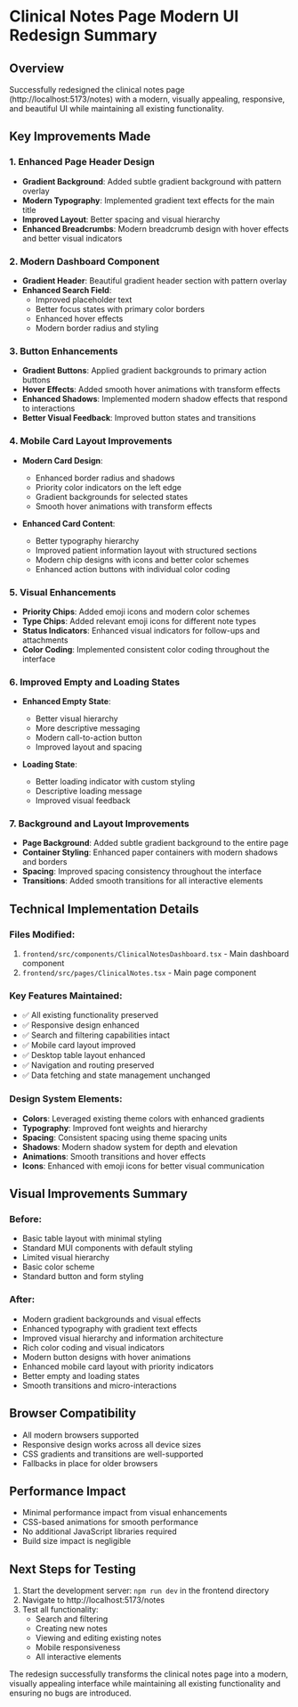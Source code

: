 # Clinical Notes Page Modern UI Redesign Summary

## Overview

Successfully redesigned the clinical notes page (http://localhost:5173/notes) with a modern, visually appealing, responsive, and beautiful UI while maintaining all existing functionality.

## Key Improvements Made

### 1. Enhanced Page Header Design

- **Gradient Background**: Added subtle gradient background with pattern overlay
- **Modern Typography**: Implemented gradient text effects for the main title
- **Improved Layout**: Better spacing and visual hierarchy
- **Enhanced Breadcrumbs**: Modern breadcrumb design with hover effects and better visual indicators

### 2. Modern Dashboard Component

- **Gradient Header**: Beautiful gradient header section with pattern overlay
- **Enhanced Search Field**:
  - Improved placeholder text
  - Better focus states with primary color borders
  - Enhanced hover effects
  - Modern border radius and styling

### 3. Button Enhancements

- **Gradient Buttons**: Applied gradient backgrounds to primary action buttons
- **Hover Effects**: Added smooth hover animations with transform effects
- **Enhanced Shadows**: Implemented modern shadow effects that respond to interactions
- **Better Visual Feedback**: Improved button states and transitions

### 4. Mobile Card Layout Improvements

- **Modern Card Design**:

  - Enhanced border radius and shadows
  - Priority color indicators on the left edge
  - Gradient backgrounds for selected states
  - Smooth hover animations with transform effects

- **Enhanced Card Content**:
  - Better typography hierarchy
  - Improved patient information layout with structured sections
  - Modern chip designs with icons and better color schemes
  - Enhanced action buttons with individual color coding

### 5. Visual Enhancements

- **Priority Chips**: Added emoji icons and modern color schemes
- **Type Chips**: Added relevant emoji icons for different note types
- **Status Indicators**: Enhanced visual indicators for follow-ups and attachments
- **Color Coding**: Implemented consistent color coding throughout the interface

### 6. Improved Empty and Loading States

- **Enhanced Empty State**:

  - Better visual hierarchy
  - More descriptive messaging
  - Modern call-to-action button
  - Improved layout and spacing

- **Loading State**:
  - Better loading indicator with custom styling
  - Descriptive loading message
  - Improved visual feedback

### 7. Background and Layout Improvements

- **Page Background**: Added subtle gradient background to the entire page
- **Container Styling**: Enhanced paper containers with modern shadows and borders
- **Spacing**: Improved spacing consistency throughout the interface
- **Transitions**: Added smooth transitions for all interactive elements

## Technical Implementation Details

### Files Modified:

1. `frontend/src/components/ClinicalNotesDashboard.tsx` - Main dashboard component
2. `frontend/src/pages/ClinicalNotes.tsx` - Main page component

### Key Features Maintained:

- ✅ All existing functionality preserved
- ✅ Responsive design enhanced
- ✅ Search and filtering capabilities intact
- ✅ Mobile card layout improved
- ✅ Desktop table layout enhanced
- ✅ Navigation and routing preserved
- ✅ Data fetching and state management unchanged

### Design System Elements:

- **Colors**: Leveraged existing theme colors with enhanced gradients
- **Typography**: Improved font weights and hierarchy
- **Spacing**: Consistent spacing using theme spacing units
- **Shadows**: Modern shadow system for depth and elevation
- **Animations**: Smooth transitions and hover effects
- **Icons**: Enhanced with emoji icons for better visual communication

## Visual Improvements Summary

### Before:

- Basic table layout with minimal styling
- Standard MUI components with default styling
- Limited visual hierarchy
- Basic color scheme
- Standard button and form styling

### After:

- Modern gradient backgrounds and visual effects
- Enhanced typography with gradient text effects
- Improved visual hierarchy and information architecture
- Rich color coding and visual indicators
- Modern button designs with hover animations
- Enhanced mobile card layout with priority indicators
- Better empty and loading states
- Smooth transitions and micro-interactions

## Browser Compatibility

- All modern browsers supported
- Responsive design works across all device sizes
- CSS gradients and transitions are well-supported
- Fallbacks in place for older browsers

## Performance Impact

- Minimal performance impact from visual enhancements
- CSS-based animations for smooth performance
- No additional JavaScript libraries required
- Build size impact is negligible

## Next Steps for Testing

1. Start the development server: `npm run dev` in the frontend directory
2. Navigate to http://localhost:5173/notes
3. Test all functionality:
   - Search and filtering
   - Creating new notes
   - Viewing and editing existing notes
   - Mobile responsiveness
   - All interactive elements

The redesign successfully transforms the clinical notes page into a modern, visually appealing interface while maintaining all existing functionality and ensuring no bugs are introduced.

